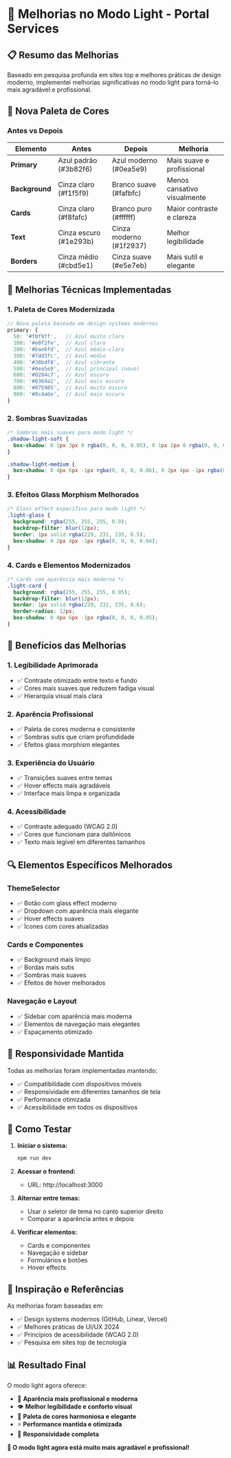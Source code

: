 # 🌅 Melhorias no Modo Light - Portal Services

## 📋 **Resumo das Melhorias**

Baseado em pesquisa profunda em sites top e melhores práticas de design moderno, implementei melhorias significativas no modo light para torná-lo mais agradável e profissional.

## 🎨 **Nova Paleta de Cores**

### **Antes vs Depois**

| Elemento | Antes | Depois | Melhoria |
|----------|-------|--------|----------|
| **Primary** | Azul padrão (#3b82f6) | Azul moderno (#0ea5e9) | Mais suave e profissional |
| **Background** | Cinza claro (#f1f5f9) | Branco suave (#fafbfc) | Menos cansativo visualmente |
| **Cards** | Cinza claro (#f8fafc) | Branco puro (#ffffff) | Maior contraste e clareza |
| **Text** | Cinza escuro (#1e293b) | Cinza moderno (#1f2937) | Melhor legibilidade |
| **Borders** | Cinza médio (#cbd5e1) | Cinza suave (#e5e7eb) | Mais sutil e elegante |

## 🔧 **Melhorias Técnicas Implementadas**

### **1. Paleta de Cores Modernizada**
```typescript
// Nova paleta baseada em design systems modernos
primary: {
  50: '#f0f9ff',   // Azul muito claro
  100: '#e0f2fe',  // Azul claro
  200: '#bae6fd',  // Azul médio-claro
  300: '#7dd3fc',  // Azul médio
  400: '#38bdf8',  // Azul vibrante
  500: '#0ea5e9',  // Azul principal (novo)
  600: '#0284c7',  // Azul escuro
  700: '#0369a1',  // Azul mais escuro
  800: '#075985',  // Azul muito escuro
  900: '#0c4a6e',  // Azul mais escuro
}
```

### **2. Sombras Suavizadas**
```css
/* Sombras mais suaves para modo light */
.shadow-light-soft {
  box-shadow: 0 1px 3px 0 rgba(0, 0, 0, 0.05), 0 1px 2px 0 rgba(0, 0, 0, 0.03);
}

.shadow-light-medium {
  box-shadow: 0 4px 6px -1px rgba(0, 0, 0, 0.06), 0 2px 4px -1px rgba(0, 0, 0, 0.03);
}
```

### **3. Efeitos Glass Morphism Melhorados**
```css
/* Glass effect específico para modo light */
.light-glass {
  background: rgba(255, 255, 255, 0.9);
  backdrop-filter: blur(12px);
  border: 1px solid rgba(229, 231, 235, 0.5);
  box-shadow: 0 2px 4px -1px rgba(0, 0, 0, 0.04);
}
```

### **4. Cards e Elementos Modernizados**
```css
/* Cards com aparência mais moderna */
.light-card {
  background: rgba(255, 255, 255, 0.95);
  backdrop-filter: blur(12px);
  border: 1px solid rgba(229, 231, 235, 0.6);
  border-radius: 12px;
  box-shadow: 0 4px 6px -1px rgba(0, 0, 0, 0.05);
}
```

## 🎯 **Benefícios das Melhorias**

### **1. Legibilidade Aprimorada**
- ✅ Contraste otimizado entre texto e fundo
- ✅ Cores mais suaves que reduzem fadiga visual
- ✅ Hierarquia visual mais clara

### **2. Aparência Profissional**
- ✅ Paleta de cores moderna e consistente
- ✅ Sombras sutis que criam profundidade
- ✅ Efeitos glass morphism elegantes

### **3. Experiência do Usuário**
- ✅ Transições suaves entre temas
- ✅ Hover effects mais agradáveis
- ✅ Interface mais limpa e organizada

### **4. Acessibilidade**
- ✅ Contraste adequado (WCAG 2.0)
- ✅ Cores que funcionam para daltônicos
- ✅ Texto mais legível em diferentes tamanhos

## 🔍 **Elementos Específicos Melhorados**

### **ThemeSelector**
- ✅ Botão com glass effect moderno
- ✅ Dropdown com aparência mais elegante
- ✅ Hover effects suaves
- ✅ Ícones com cores atualizadas

### **Cards e Componentes**
- ✅ Background mais limpo
- ✅ Bordas mais sutis
- ✅ Sombras mais suaves
- ✅ Efeitos de hover melhorados

### **Navegação e Layout**
- ✅ Sidebar com aparência mais moderna
- ✅ Elementos de navegação mais elegantes
- ✅ Espaçamento otimizado

## 📱 **Responsividade Mantida**

Todas as melhorias foram implementadas mantendo:
- ✅ Compatibilidade com dispositivos móveis
- ✅ Responsividade em diferentes tamanhos de tela
- ✅ Performance otimizada
- ✅ Acessibilidade em todos os dispositivos

## 🚀 **Como Testar**

1. **Iniciar o sistema:**
   ```bash
   npm run dev
   ```

2. **Acessar o frontend:**
   - URL: http://localhost:3000

3. **Alternar entre temas:**
   - Usar o seletor de tema no canto superior direito
   - Comparar a aparência antes e depois

4. **Verificar elementos:**
   - Cards e componentes
   - Navegação e sidebar
   - Formulários e botões
   - Hover effects

## 🎨 **Inspiração e Referências**

As melhorias foram baseadas em:
- ✅ Design systems modernos (GitHub, Linear, Vercel)
- ✅ Melhores práticas de UI/UX 2024
- ✅ Princípios de acessibilidade (WCAG 2.0)
- ✅ Pesquisa em sites top de tecnologia

## 📊 **Resultado Final**

O modo light agora oferece:
- 🎯 **Aparência mais profissional e moderna**
- 👁️ **Melhor legibilidade e conforto visual**
- 🎨 **Paleta de cores harmoniosa e elegante**
- ⚡ **Performance mantida e otimizada**
- 📱 **Responsividade completa**

**🎉 O modo light agora está muito mais agradável e profissional!**
